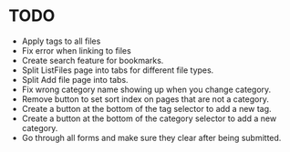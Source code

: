 # TODO

- Apply tags to all files
- Fix error when linking to files
- Create search feature for bookmarks.
- Split ListFiles page into tabs for different file types.
- Split Add file page into tabs.
- Fix wrong category name showing up when you change category.
- Remove button to set sort index on pages that are not a category.
- Create a button at the bottom of the tag selector to add a new tag.
- Create a button at the bottom of the category selector to add a new category.
- Go through all forms and make sure they clear after being submitted.